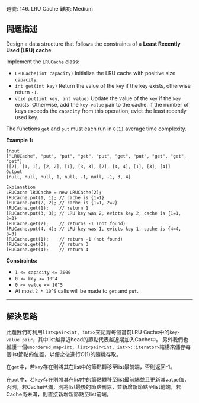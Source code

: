 題號: 146. LRU Cache
難度: Medium

## 問題描述
Design a data structure that follows the constraints of a **Least Recently Used (LRU) cache**.

Implement the `LRUCache` class:

- `LRUCache(int capacity)` Initialize the LRU cache with positive size `capacity`.
- `int get(int key)` Return the value of the `key` if the key exists, otherwise return `-1`.
- `void put(int key, int value)` Update the value of the `key` if the `key` exists. Otherwise, add the `key-value` pair to the cache. If the number of keys exceeds the `capacity` from this operation, evict the least recently used key.

The functions `get` and `put` must each run in `O(1)` average time complexity.

**Example 1:**
```
Input
["LRUCache", "put", "put", "get", "put", "get", "put", "get", "get", "get"]
[[2], [1, 1], [2, 2], [1], [3, 3], [2], [4, 4], [1], [3], [4]]
Output
[null, null, null, 1, null, -1, null, -1, 3, 4]

Explanation
LRUCache lRUCache = new LRUCache(2);
lRUCache.put(1, 1); // cache is {1=1}
lRUCache.put(2, 2); // cache is {1=1, 2=2}
lRUCache.get(1);    // return 1
lRUCache.put(3, 3); // LRU key was 2, evicts key 2, cache is {1=1, 3=3}
lRUCache.get(2);    // returns -1 (not found)
lRUCache.put(4, 4); // LRU key was 1, evicts key 1, cache is {4=4, 3=3}
lRUCache.get(1);    // return -1 (not found)
lRUCache.get(3);    // return 3
lRUCache.get(4);    // return 4
```

**Constraints:**

- `1 <= capacity <= 3000`
- `0 <= key <= 10^4`
- `0 <= value <= 10^5`
- At most `2 * 10^5` calls will be made to `get` and `put`.

---
## 解決思路

此題我們可利用`list<pair<int, int>>`來記錄每個當前LRU Cache中的`key-value pair`，其中list越靠近head的節點代表越近期加入Cache中。
另外我們也維護一個`unordered_map<int, list<pair<int, int>>::iterator>`結構來儲存每個list節點的位置，以便之後進行O(1)的隨機存取。

在`get`中，若`key`存在則將其在list中的節點轉移至list最前端，否則返回-1。

在`put`中，若`key`存在則將其在list中的節點轉移至list最前端並且更新其`value`值，否則，若Cache已滿，則將list最後的節點刪除，並新增新節點至list前端，若Cache尚未滿，則直接新增新節點至list前端。